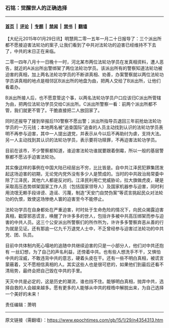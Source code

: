 ### 石铭：觉醒世人的正确选择

---

#### [首页](../../../..?n4354313) &nbsp;|&nbsp; [评论](../../../../../epoch-comment?n4354313) &nbsp;|&nbsp; [专题](../../../../../epoch-special?n4354313) &nbsp;|&nbsp; [禁闻](../../../../../epoch-news?n4354313) &nbsp;|&nbsp; [禁书](../../../../../books?n4354313) &nbsp;|&nbsp; [翻墙](https://github.com/gfw-breaker/nogfw/blob/master/README.md?n4354313)


<div class="post_content" id="artbody" itemprop="articleBody">
 <!-- article content begin -->
 <p>
  【大纪元2015年01月29日讯】明慧网二零一五年一月二十日报导了：三个派出所都不愿接迫害法轮功的案子,让我们看到了中共对法轮功的迫害已经维持不下去了，中共的末日正在来临。
 </p>
 <p>
  二零一四年八月十一日晚十一时，河北某市两位法轮功学员在发真相资料，遭人恶告，就近的A派出所出警绑架了两位法轮功学员。该派出所有的警察知道法轮功被迫害的真相，加上两名法轮功学员的不断讲真相、劝善，办案警察就以两位法轮功学员讲真相的地点是相邻区B派出所的地盘为由，把两人交给了B派出所，让他们看着办。
 </p>
 <p>
  B派出所接人后，也不愿意管这个事，以两名法轮功学员户口应该归C派出所管辖为由，把两位法轮功学员交给C派出所。C派出所警察一看：前两个派出所都不管，我们就更不管了。干脆直接把二人放回家了。
 </p>
 <p>
  同时还报导了接到举报后110警察不愿出警；派出所指导员退回三年前抢劫法轮功学员的一万元钱；本地两名被“追查国际”追查的人员主动找到认识的法轮功学员表明不再参与迫害，其中一人提出退党，并表示从今以后不再助纣为虐，支持大法。另一人主动找到其认识的法轮功学员，表示要将功赎罪，不再迫害法轮功学员。
 </p>
 <p>
  目前在该市，不少警察都知道，谁迫害法轮功谁就要跟着倒霉，所以一般的基层警察都不愿沾手迫害法轮功。
 </p>
 <p>
  其实像这样的事例在中国大陆已经层出不穷，比比皆是。自中共江泽民犯罪集团发起这场迫害的初期，无论党内党外没有多少人是赞成的。当时的中共政治局常委中除了江泽民，其他六人都是反对的。江泽民利用亡党威胁论，拉大旗做虎皮，硬是采取高压态势绑架国家工作人员（包括国家领导人）及国家机器参与迫害，同时利用流氓无赖手段诽谤、造谣、污蔑，制造“天安门自焚伪案”等谎言挑起民众对法轮功的仇恨，致使这场惨绝人寰的迫害至今不能停止。
 </p>
 <p>
  法轮功学员在自身都处在严重迫害，时时处于生命危险的情况下，向民众揭露迫害真相，戳穿邪恶谎言，唤醒了许许多多的世人，包括许多被中共高压绑架而参与迫害的中共人员。这三个公安派出所警察们的所作所为，许许多多警察弃恶从善的行为就是见证。还有那逾一亿九千万退党人士中，不乏曾经参与迫害过法轮功的中共党、团、队员。
 </p>
 <p>
  目前中共体制内死心塌地的追随中共继续迫害的只是一小部分人，他们对中共还抱有 一丝幻想，为了自己的声名利益，还傍着中共。也有些人想洗手不干，又惧怕中共的淫威，不敢违背中共的意志，硬着头皮在干。还有一些不明白真相，被谎言蒙蔽着，又不愿相信真相的人。其实这些人也是很可悲的，如果他们到最后还看不清局势，最终会把自己毁在中共的手里。
 </p>
 <p>
  天灭中共是必定的，这是历史的潮流，谁也挡不住。能够明白真相，抛弃中共，选择自救的人会越来越多。愿有更多的人能够从中共的桎梏中解脱出来，为自己选择一个美好的未来！
 </p>
 <p>
  责任编辑：萧明
 </p>
 <!-- article content end -->
 <div id="below_article_ad">
 </div>
</div>


---

原文链接（需翻墙）：https://www.epochtimes.com/gb/15/1/29/n4354313.htm